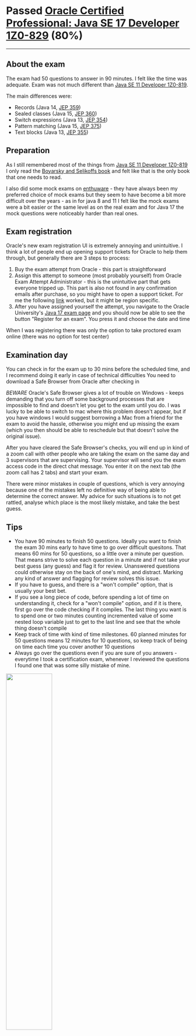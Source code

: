 # Passed [Oracle Certified Professional: Java SE 17 Developer 1Z0-829](https://education.oracle.com/java-se-17-developer/pexam_1Z0-829) (80%)

___

## About the exam

The exam had 50 questions to answer in 90 minutes. I felt like the time was adequate.
Exam was not much different than [Java SE 11 Developer 1Z0-819](https://education.oracle.com/produktkatalog-ouexam-pexam_1z0-819/pexam_1Z0-819).

The main differences were:
- Records (Java 14, [JEP 359](https://openjdk.org/jeps/359))
- Sealed classes (Java 15, [JEP 360](https://openjdk.org/jeps/360))
- Switch expressions (Java 13, [JEP 354](https://openjdk.org/jeps/354))
- Pattern matching (Java 15, [JEP 375](https://openjdk.org/jeps/375))
- Text blocks (Java 13, [JEP 355](https://openjdk.org/jeps/355))

## Preparation

As I still remembered most of the things from [Java SE 11 Developer 1Z0-819](https://education.oracle.com/produktkatalog-ouexam-pexam_1z0-819/pexam_1Z0-819)
I only read the [Boyarsky and Selikoffs book](https://www.selikoff.net/ocp17/) and felt like that is the only book that one needs to read.

I also did some mock exams on [enthuware](https://enthuware.com/java-certification-mock-exams/oracle-certified-professional/ocp-java-17-exam-1z0-829) - they
have always been my preferred choice of mock exams but they seem to have become a bit more difficult over the years - 
as in for java 8 and 11 I felt like the mock exams were a bit easier or the same level as on the real exam
and for Java 17 the mock questions were noticeably harder than real ones.

## Exam registration

Oracle's new exam registration UI is extremely annoying and unintuitive. I think a lot of people
end up opening support tickets for Oracle to help them through, but generally there are 3 steps to process:

1. Buy the exam attempt from Oracle - this part is straightforward
2. Assign this attempt to someone (most probably yourself) from Oracle Exam Attempt Administrator - 
this is the unintuitive part that gets everyone tripped up. This part is also not found in any confirmation 
emails after purchase, so you might have to open a support ticket. For me the following [link](https://mylearn.oracle.com/ords/r/c/ecd) 
worked, but it might be region specific.
3. After you have assigned yourself the attempt, you navigate to the Oracle University's [Java 17 exam page](https://mylearn.oracle.com/ou/exam/java-se-17-developer-1z0-829/105037/110649/170355)
and you should now be able to see the button "Register for an exam". You press it and choose the date and time

When I was registering there was only the option to take proctored exam online (there was no option for test center)

## Examination day
You can check in for the exam up to 30 mins before the scheduled time, and I recommend doing it early in case of technical difficulties
You need to download a Safe Browser from Oracle after checking in

*BEWARE* Oracle's Safe Browser gives a lot of trouble on Windows - keeps demanding that you turn off some background processes that are 
impossible to find and doesn't let you get to the exam until you do. I was lucky to be able to switch to mac where this problem doesn't 
appear, but if you have windows I would suggest borrowing a Mac from a friend for the exam to avoid the hassle, otherwise you might 
end up missing the exam (which you then should be able to reschedule but that doesn't solve the original issue).

After you have cleared the Safe Browser's checks, you will end up in kind of a zoom call with other people who are taking the exam 
on the same day and 3 supervisors that are supervising. Your supervisor will send you the exam access code in the direct chat message.
You enter it on the next tab (the zoom call has 2 tabs) and start your exam.

There were minor mistakes in couple of questions, which is very annoying because one of the mistakes left no definitive way
of being able to determine the correct answer. My advice for such situations is to not get rattled, analyse which place
is the most likely mistake, and take the best guess.

## Tips

- You have 90 minutes to finish 50 questions. Ideally you want to finish the exam 30 mins early to have time to go over difficult quesitons.
That means 60 mins for 50 questions, so a little over a minute per question. That means strive to solve each question in a minute and if not
take your best guess (any guess) and flag it for review. Unanswered questions could otherwise stay on the back of one's mind, and
distract. Marking any kind of answer and flagging for review solves this issue.
- If you have to guess, and there is a "won't compile" option, that is usually your best bet.
- If you see a long piece of code, before spending a lot of time on understanding it, check for a "won't compile" option, and if it is
there, first go over the code checking if it compiles. The last thing you want is to spend one or two minutes counting incremented
value of some nested loop variable just to get to the last line and see that the whole thing doesn't compile
- Keep track of time with kind of time milestones. 60 planned minutes for 50 questions means 12 minutes for 10 questions, so keep track
of being on time each time you cover another 10 questions
- Always go over the questions even if you are sure of you answers - everytime 
I took a certification exam, whenever I reviewed the questions
I found one that was some silly mistake of mine.

<img src="assets/images/oracle_certification_java_17.png" width="50%"/>
